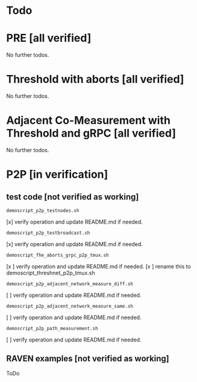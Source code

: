 Todo
=

PRE [all verified]
=

No further todos. 
 
Threshold with aborts [all verified]
=

No further todos. 

Adjacent Co-Measurement with Threshold and gRPC [all verified]
=

No further todos. 

P2P [in verification]
=

test code [not verified as working]
--

`demoscript_p2p_testnodes.sh`

[x] verify operation and update README.md if needed.

`demoscript_p2p_testbroadcast.sh`

[x] verify operation and update README.md if needed.


`demoscript_fhe_aborts_grpc_p2p_tmux.sh`

[x ] verify operation and update README.md if needed.
[x ] rename this to demoscript_threshnet_p2p_tmux.sh


`demoscript_p2p_adjacent_network_measure_diff.sh`

[ ] verify operation and update README.md if needed.

`demoscript_p2p_adjacent_network_measure_same.sh`

[ ] verify operation and update README.md if needed.


`demoscript_p2p_path_measurement.sh`

[ ] verify operation and update README.md if needed.



RAVEN examples [not verified as working]
-------

ToDo
